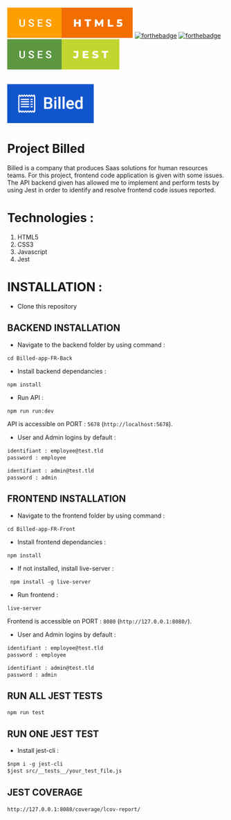 [![forthebadge](./readme-assets/html5-badge.svg)](https://forthebadge.com)
[![forthebadge](https://forthebadge.com/images/badges/uses-css.svg)](https://forthebadge.com)
[![forthebadge](https://forthebadge.com/images/badges/made-with-javascript.svg)](https://forthebadge.com)
[![forthebadge](./readme-assets/uses-jest.svg)](https://forthebadge.com)

<br/>

<div id="header" align="left">
  <img src="./readme-assets/billed-logo.png" width="200"/>
</div>

# Project Billed

Billed is a company that produces Saas solutions for human resources teams.
For this project, frontend code application is given with some issues.
The API backend given has allowed me to implement and perform tests by using Jest in order to identify and resolve frontend code issues reported.

# Technologies :

1. HTML5
2. CSS3
3. Javascript
4. Jest

# INSTALLATION :

- Clone this repository

## BACKEND INSTALLATION

- Navigate to the backend folder by using command :

```
cd Billed-app-FR-Back
```

- Install backend dependancies :

```
npm install
```

- Run API :

```
npm run run:dev
```

API is accessible on PORT : `5678` (`http://localhost:5678`).

- User and Admin logins by default :

```
identifiant : employee@test.tld
password : employee
```

```
identifiant : admin@test.tld
password : admin
```

## FRONTEND INSTALLATION

- Navigate to the frontend folder by using command :

```
cd Billed-app-FR-Front
```

- Install frontend dependancies :

```
npm install
```

- If not installed, install live-server :

```
 npm install -g live-server
```

- Run frontend :

```
live-server
```

Frontend is accessible on PORT : `8080` (`http://127.0.0.1:8080/`).

- User and Admin logins by default :

```
identifiant : employee@test.tld
password : employee
```

```
identifiant : admin@test.tld
password : admin
```

## RUN ALL JEST TESTS

```
npm run test
```

## RUN ONE JEST TEST

- Install jest-cli :

```
$npm i -g jest-cli
$jest src/__tests__/your_test_file.js
```

## JEST COVERAGE

`http://127.0.0.1:8080/coverage/lcov-report/`
